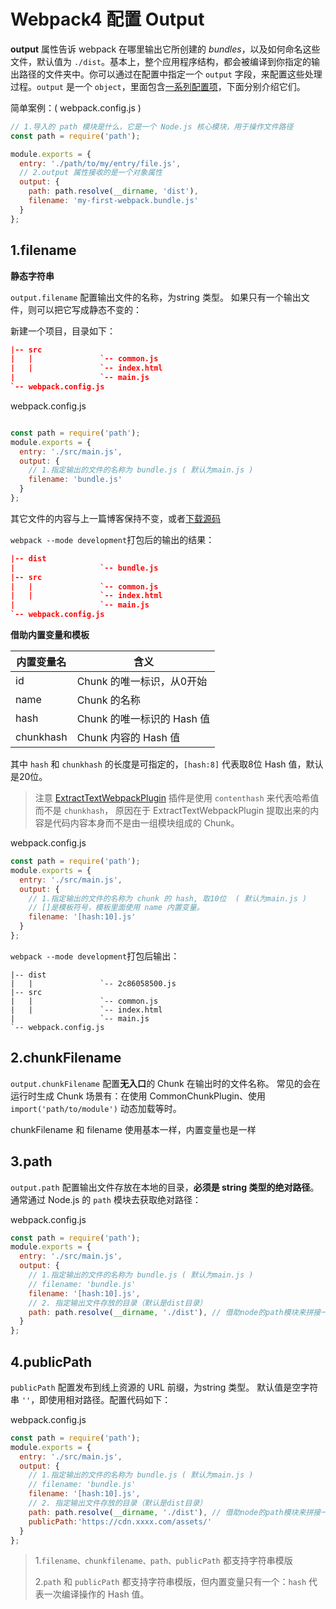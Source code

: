# Webpack4 配置 Output

**output** 属性告诉 webpack 在哪里输出它所创建的 *bundles*，以及如何命名这些文件，默认值为 `./dist`。基本上，整个应用程序结构，都会被编译到你指定的输出路径的文件夹中。你可以通过在配置中指定一个 `output` 字段，来配置这些处理过程。`output` 是一个 `object`，里面包含[一系列配置项](https://www.webpackjs.com/configuration/output/#output-filename)，下面分别介绍它们。

简单案例：(  webpack.config.js  )

```js
// 1.导入的 path 模块是什么，它是一个 Node.js 核心模块，用于操作文件路径
const path = require('path');

module.exports = {
  entry: './path/to/my/entry/file.js',
  // 2.output 属性接收的是一个对象属性
  output: {
    path: path.resolve(__dirname, 'dist'),
    filename: 'my-first-webpack.bundle.js'
  }
};
```



## 1.filename

**静态字符串**

`output.filename` 配置输出文件的名称，为string 类型。 如果只有一个输出文件，则可以把它写成静态不变的：

新建一个项目，目录如下：

```json
|-- src
|   |               `-- common.js
|   |               `-- index.html
|                   `-- main.js
`-- webpack.config.js

```

webpack.config.js

```js

const path = require('path');
module.exports = {
  entry: './src/main.js',
  output: {
    // 1.指定输出的文件的名称为 bundle.js ( 默认为main.js )
    filename: 'bundle.js'
  }
};
```

其它文件的内容与上一篇博客保持不变，或者[下载源码](https://github.com/LiuJunb/WebpackStudy/tree/master/webpackCode)

`webpack --mode development`打包后的输出的结果：

```json
|-- dist
|                   `-- bundle.js
|-- src
|   |               `-- common.js
|   |               `-- index.html
|                   `-- main.js
`-- webpack.config.js
```



**借助内置变量和模板**

| 内置变量名 | 含义                       |
| ---------- | -------------------------- |
| id         | Chunk 的唯一标识，从0开始  |
| name       | Chunk 的名称               |
| hash       | Chunk 的唯一标识的 Hash 值 |
| chunkhash  | Chunk 内容的 Hash 值       |

其中 `hash` 和 `chunkhash` 的长度是可指定的，`[hash:8]` 代表取8位 Hash 值，默认是20位。

> 注意 [ExtractTextWebpackPlugin](https://github.com/webpack-contrib/extract-text-webpack-plugin) 插件是使用 `contenthash` 来代表哈希值而不是 `chunkhash`， 原因在于 ExtractTextWebpackPlugin 提取出来的内容是代码内容本身而不是由一组模块组成的 Chunk。



webpack.config.js

```js
const path = require('path');
module.exports = {
  entry: './src/main.js',
  output: {
    // 1.指定输出的文件的名称为 chunk 的 hash, 取10位  ( 默认为main.js )
    // []是模板符号，模板里面使用 name 内置变量。 
    filename: '[hash:10].js'
  }
};
```



`webpack --mode development`打包后输出：

```
|-- dist
|   |               `-- 2c86058500.js
|-- src
|   |               `-- common.js
|   |               `-- index.html
|                   `-- main.js
`-- webpack.config.js

```



## 2.chunkFilename

`output.chunkFilename` 配置**无入口**的 Chunk 在输出时的文件名称。 常见的会在运行时生成 Chunk 场景有：在使用 CommonChunkPlugin、使用 `import('path/to/module')` 动态加载等时。 

chunkFilename 和 filename 使用基本一样，内置变量也是一样



## 3.path

`output.path` 配置输出文件存放在本地的目录，**必须是 string 类型的绝对路径**。通常通过 Node.js 的 `path` 模块去获取绝对路径：

webpack.config.js

```js
const path = require('path');
module.exports = {
  entry: './src/main.js',
  output: {
    // 1.指定输出的文件的名称为 bundle.js ( 默认为main.js )
    // filename: 'bundle.js'
    filename: '[hash:10].js',
    // 2. 指定输出文件存放的目录（默认是dist目录）
    path: path.resolve(__dirname, './dist'), // 借助node的path模块来拼接一个绝对路径
  }
};
```



## 4.publicPath

`publicPath` 配置发布到线上资源的 URL 前缀，为string 类型。 默认值是空字符串 `''`，即使用相对路径。配置代码如下：

webpack.config.js

```js
const path = require('path');
module.exports = {
  entry: './src/main.js',
  output: {
    // 1.指定输出的文件的名称为 bundle.js ( 默认为main.js )
    // filename: 'bundle.js'
    filename: '[hash:10].js',
    // 2. 指定输出文件存放的目录（默认是dist目录）
    path: path.resolve(__dirname, './dist'), // 借助node的path模块来拼接一个绝对路径
    publicPath:'https://cdn.xxxx.com/assets/'
  }
};
```

> 1.`filename、chunkfilename、path、publicPath` 都支持字符串模版
>
> 2.`path` 和 `publicPath` 都支持字符串模版，但内置变量只有一个：`hash` 代表一次编译操作的 Hash 值。









